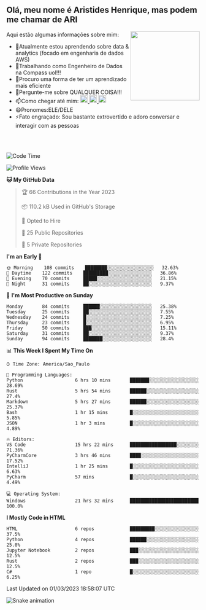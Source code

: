 ## Olá, meu nome é Aristides Henrique, mas podem me chamar de ARI

<div >
Aqui estão algumas informações sobre mim:<img align="right" height="180em" src="https://user-images.githubusercontent.com/97318481/177042589-45d62122-82a9-4a32-b3a7-87b322825b2f.png">
</div>

- 🌱Atualmente estou aprendendo sobre data & analytics (focado em engenharia de dados AWS)
- 👯Trabalhando como Engenheiro de Dados na Compass uol!!!
- 🤔Procuro uma forma de ter um aprendizado mais eficiente
- 💬Pergunte-me sobre QUALQUER COISA!!!
- 📫Como chegar até mim:
  <a href="https://www.instagram.com/aryhenry/" target="_blank">
  <img src="https://img.shields.io/badge/-Instagram-%23E4405F?style=for-the-badge&logo=instagram&logoColor=black" height="20px">
  </a>
  <a href="https://www.linkedin.com/in/aristides-henrique/" target="_blank">
  <img src="https://img.shields.io/badge/-LinkedIn-%230077B5?style=for-the-badge&logo=linkedin&logoColor=black" height="20px">
  </a> 
  <a href="mailto:arihenriqueuna@gmail.com">
  <img src="https://img.shields.io/badge/-Gmail-%23333?style=for-the-badge&logo=gmail&logoColor=white" height="20px">
  </a>
- 😄Pronomes:ELE/DELE
- ⚡Fato engraçado: Sou bastante extrovertido e adoro conversar e interagir com as pessoas
<br/>
<br/>

<!--START_SECTION:waka-->
![Code Time](http://img.shields.io/badge/Code%20Time-441%20hrs%2050%20mins-blue)

![Profile Views](http://img.shields.io/badge/Profile%20Views-2-blue)

**🐱 My GitHub Data** 

> 🏆 66 Contributions in the Year 2023
 > 
> 📦 110.2 kB Used in GitHub's Storage 
 > 
> 💼 Opted to Hire
 > 
> 📜 25 Public Repositories 
 > 
> 🔑 5 Private Repositories  
 > 
**I'm an Early 🐤** 

```text
🌞 Morning    108 commits    ████████░░░░░░░░░░░░░░░░░   32.63% 
🌇 Daytime    122 commits    █████████░░░░░░░░░░░░░░░░   36.86% 
🌃 Evening    70 commits     █████░░░░░░░░░░░░░░░░░░░░   21.15% 
🌙 Night      31 commits     ██░░░░░░░░░░░░░░░░░░░░░░░   9.37%

```
📅 **I'm Most Productive on Sunday** 

```text
Monday       84 commits     ██████░░░░░░░░░░░░░░░░░░░   25.38% 
Tuesday      25 commits     ██░░░░░░░░░░░░░░░░░░░░░░░   7.55% 
Wednesday    24 commits     █░░░░░░░░░░░░░░░░░░░░░░░░   7.25% 
Thursday     23 commits     █░░░░░░░░░░░░░░░░░░░░░░░░   6.95% 
Friday       50 commits     ███░░░░░░░░░░░░░░░░░░░░░░   15.11% 
Saturday     31 commits     ██░░░░░░░░░░░░░░░░░░░░░░░   9.37% 
Sunday       94 commits     ███████░░░░░░░░░░░░░░░░░░   28.4%

```


📊 **This Week I Spent My Time On** 

```text
⌚︎ Time Zone: America/Sao_Paulo

💬 Programming Languages: 
Python                   6 hrs 10 mins       ███████░░░░░░░░░░░░░░░░░░   28.69% 
Rust                     5 hrs 54 mins       ██████░░░░░░░░░░░░░░░░░░░   27.4% 
Markdown                 5 hrs 27 mins       ██████░░░░░░░░░░░░░░░░░░░   25.37% 
Bash                     1 hr 15 mins        █░░░░░░░░░░░░░░░░░░░░░░░░   5.85% 
JSON                     1 hr 3 mins         █░░░░░░░░░░░░░░░░░░░░░░░░   4.89%

🔥 Editors: 
VS Code                  15 hrs 22 mins      █████████████████░░░░░░░░   71.36% 
PyCharmCore              3 hrs 46 mins       ████░░░░░░░░░░░░░░░░░░░░░   17.52% 
IntelliJ                 1 hr 25 mins        █░░░░░░░░░░░░░░░░░░░░░░░░   6.63% 
PyCharm                  57 mins             █░░░░░░░░░░░░░░░░░░░░░░░░   4.49%

💻 Operating System: 
Windows                  21 hrs 32 mins      █████████████████████████   100.0%

```

**I Mostly Code in HTML** 

```text
HTML                     6 repos             █████████░░░░░░░░░░░░░░░░   37.5% 
Python                   4 repos             ██████░░░░░░░░░░░░░░░░░░░   25.0% 
Jupyter Notebook         2 repos             ███░░░░░░░░░░░░░░░░░░░░░░   12.5% 
Rust                     2 repos             ███░░░░░░░░░░░░░░░░░░░░░░   12.5% 
C#                       1 repo              █░░░░░░░░░░░░░░░░░░░░░░░░   6.25%

```



 Last Updated on 01/03/2023 18:58:07 UTC
<!--END_SECTION:waka-->

![Snake animation](https://github.com/arihenrique/arihenrique/blob/output/github-contribution-grid-snake.svg)
